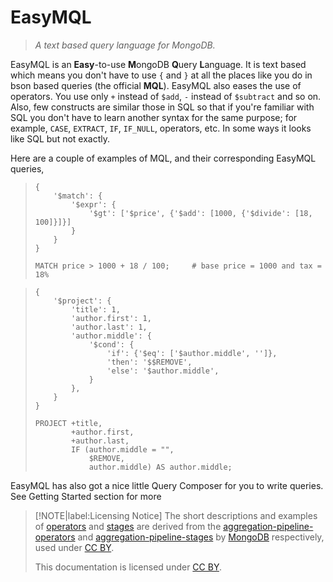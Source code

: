 # EasyMQL

> *A text based query language for MongoDB.*

EasyMQL is an **Easy**-to-use **M**ongoDB **Q**uery **L**anguage.
It is text based which means you don't have to use `{` and `}` at all
the places like you do in bson based queries (the official **MQL**).
EasyMQL also eases the use of operators. You use only `+` instead of `$add`,
`-` instead of `$subtract` and so on. Also, few constructs are similar
those in SQL so that if you're familiar with SQL you don't have to learn
another syntax for the same purpose; for example, `CASE`, `EXTRACT`, `IF`,
`IF_NULL`, operators, etc. In some ways it looks like SQL but not exactly.

Here are a couple of examples of MQL, and their corresponding EasyMQL queries,

> ```MQL
> {
>     '$match': {
>         '$expr': {
>             '$gt': ['$price', {'$add': [1000, {'$divide': [18, 100]}]}]
>         }
>     }
> }
> ```
> 
> ```EasyMQL
> MATCH price > 1000 + 18 / 100;     # base price = 1000 and tax = 18%
> ```

> ```MQL
> {
>     '$project': {
>         'title': 1,
>         'author.first': 1,
>         'author.last': 1,
>         'author.middle': {
>             '$cond': {
>                 'if': {'$eq': ['$author.middle', '']},
>                 'then': '$$REMOVE',
>                 'else': '$author.middle',
>             }
>         },
>     }
> }
> ```
> 
> ```EasyMQL
> PROJECT +title,
>         +author.first,
>         +author.last,
>         IF (author.middle = "",
>             $REMOVE,
>             author.middle) AS author.middle;
> ```

EasyMQL has also got a nice little Query Composer for you to write queries.
See Getting Started section for more

> [!NOTE|label:Licensing Notice]
> The short descriptions and examples of [operators](operator.md) and [stages](stages.md) are derived from the
> [aggregation-pipeline-operators](https://docs.mongodb.com/manual/reference/operator/aggregation/) and
> [aggregation-pipeline-stages](https://docs.mongodb.com/manual/reference/operator/aggregation-pipeline/)
> by [MongoDB](https://docs.mongodb.com/) respectively,
> used under [CC BY](https://creativecommons.org/licenses/by-nc-sa/3.0/).
> 
> This documentation is licensed under [CC BY](https://creativecommons.org/licenses/by-nc-sa/3.0/).